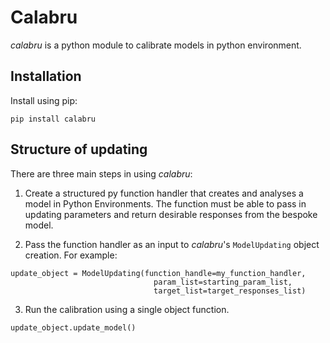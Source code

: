 # Calabru

*calabru* is a python module to calibrate models in python environment. 

## Installation

Install using pip:

```
pip install calabru
```

## Structure of updating

There are three main steps in using *calabru*:

1) Create a structured py function handler that creates and analyses a model in Python Environments.
   The function must be able to pass in updating parameters and return desirable responses from the bespoke model.
   
2) Pass the function handler as an input to *calabru*'s `ModelUpdating` object creation. For example:

``` 
update_object = ModelUpdating(function_handle=my_function_handler, 
                                param_list=starting_param_list,
                                target_list=target_responses_list)
 ```
3) Run the calibration using a single object function.
```
update_object.update_model()
```


